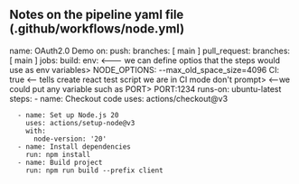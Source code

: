 ## Notes on the pipeline yaml file (.github/workflows/node.yml)

name: OAuth2.0 Demo
on:
  push:
    branches: [ main ]
  pull_request:
    branches: [ main ]
jobs:
  build:
    env: <--- we can define optios that the steps would use as env variables>
      NODE_OPTIONS: --max_old_space_size=4096
      CI: true <-- tells create  react test script we are in CI mode don't prompt>
      <--we could put any variable such as PORT>
      PORT:1234
      <!-- But not just that we can run our tests and in fact, the entire build job in different environments by setting this strategy option.And specifically by setting different variables on this matrix option inside of strategy. So say we wanted to make sure that our code works not just on version 16 of Node, but also on version 14.
        We could set a property inside of this strategy matrix to say that our commands should be run on node dash version, passing in a few different versions of Node. So we can say we want things to work on version 16. X. As well as version 14 X, this will take the latest available versions of both Node 14 and Node 16 and create two build jobs that run in parallel, which each run through all of these steps in our workflow. -->
    runs-on: ubuntu-latest
    steps:
      - name: Checkout code
        uses: actions/checkout@v3

      - name: Set up Node.js 20
        uses: actions/setup-node@v3
        with:
          node-version: '20'
      - name: Install dependencies
        run: npm install
      - name: Build project
        run: npm run build --prefix client
